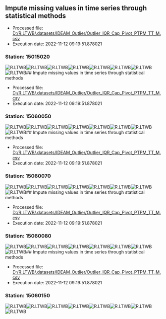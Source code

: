 ## Impute missing values in time series through statistical methods
* Processed file: [D:/R.LTWB/.datasets/IDEAM_Outlier/Outlier_IQR_Cap_Pivot_PTPM_TT_M.csv](../IDEAM_Outlier/Outlier_IQR_Cap_Pivot_PTPM_TT_M.csv)
* Execution date: 2022-11-12 09:19:51.878021

### Station: 15015020

![R.LTWB](Graph/15015020_Impute_Mean_Outlier_IQR_Cap_Pivot_PTPM_TT_M.csv.png)![R.LTWB](Graph/15015020_Impute_Median_Outlier_IQR_Cap_Pivot_PTPM_TT_M.csv.png)![R.LTWB](Graph/15015020_Impute_LOCF_Outlier_IQR_Cap_Pivot_PTPM_TT_M.csv.png)![R.LTWB](Graph/15015020_Impute_NOCB_Outlier_IQR_Cap_Pivot_PTPM_TT_M.csv.png)![R.LTWB](Graph/15015020_Impute_InterpolateLinear_Outlier_IQR_Cap_Pivot_PTPM_TT_M.csv.png)![R.LTWB](Graph/15015020_Impute_MeanEWM_Outlier_IQR_Cap_Pivot_PTPM_TT_M.csv.png)![R.LTWB](Graph/15015020_Impute_KNN_Outlier_IQR_Cap_Pivot_PTPM_TT_M.csv.png)![R.LTWB](Graph/15015020_Impute_MICE_Outlier_IQR_Cap_Pivot_PTPM_TT_M.csv.png)## Impute missing values in time series through statistical methods
* Processed file: [D:/R.LTWB/.datasets/IDEAM_Outlier/Outlier_IQR_Cap_Pivot_PTPM_TT_M.csv](../IDEAM_Outlier/Outlier_IQR_Cap_Pivot_PTPM_TT_M.csv)
* Execution date: 2022-11-12 09:19:51.878021

### Station: 15060050

![R.LTWB](Graph/15060050_Impute_Mean_Outlier_IQR_Cap_Pivot_PTPM_TT_M.csv.png)![R.LTWB](Graph/15060050_Impute_Median_Outlier_IQR_Cap_Pivot_PTPM_TT_M.csv.png)![R.LTWB](Graph/15060050_Impute_LOCF_Outlier_IQR_Cap_Pivot_PTPM_TT_M.csv.png)![R.LTWB](Graph/15060050_Impute_NOCB_Outlier_IQR_Cap_Pivot_PTPM_TT_M.csv.png)![R.LTWB](Graph/15060050_Impute_InterpolateLinear_Outlier_IQR_Cap_Pivot_PTPM_TT_M.csv.png)![R.LTWB](Graph/15060050_Impute_MeanEWM_Outlier_IQR_Cap_Pivot_PTPM_TT_M.csv.png)![R.LTWB](Graph/15060050_Impute_KNN_Outlier_IQR_Cap_Pivot_PTPM_TT_M.csv.png)![R.LTWB](Graph/15060050_Impute_MICE_Outlier_IQR_Cap_Pivot_PTPM_TT_M.csv.png)## Impute missing values in time series through statistical methods
* Processed file: [D:/R.LTWB/.datasets/IDEAM_Outlier/Outlier_IQR_Cap_Pivot_PTPM_TT_M.csv](../IDEAM_Outlier/Outlier_IQR_Cap_Pivot_PTPM_TT_M.csv)
* Execution date: 2022-11-12 09:19:51.878021

### Station: 15060070

![R.LTWB](Graph/15060070_Impute_Mean_Outlier_IQR_Cap_Pivot_PTPM_TT_M.csv.png)![R.LTWB](Graph/15060070_Impute_Median_Outlier_IQR_Cap_Pivot_PTPM_TT_M.csv.png)![R.LTWB](Graph/15060070_Impute_LOCF_Outlier_IQR_Cap_Pivot_PTPM_TT_M.csv.png)![R.LTWB](Graph/15060070_Impute_NOCB_Outlier_IQR_Cap_Pivot_PTPM_TT_M.csv.png)![R.LTWB](Graph/15060070_Impute_InterpolateLinear_Outlier_IQR_Cap_Pivot_PTPM_TT_M.csv.png)![R.LTWB](Graph/15060070_Impute_MeanEWM_Outlier_IQR_Cap_Pivot_PTPM_TT_M.csv.png)![R.LTWB](Graph/15060070_Impute_KNN_Outlier_IQR_Cap_Pivot_PTPM_TT_M.csv.png)![R.LTWB](Graph/15060070_Impute_MICE_Outlier_IQR_Cap_Pivot_PTPM_TT_M.csv.png)## Impute missing values in time series through statistical methods
* Processed file: [D:/R.LTWB/.datasets/IDEAM_Outlier/Outlier_IQR_Cap_Pivot_PTPM_TT_M.csv](../IDEAM_Outlier/Outlier_IQR_Cap_Pivot_PTPM_TT_M.csv)
* Execution date: 2022-11-12 09:19:51.878021

### Station: 15060080

![R.LTWB](Graph/15060080_Impute_Mean_Outlier_IQR_Cap_Pivot_PTPM_TT_M.csv.png)![R.LTWB](Graph/15060080_Impute_Median_Outlier_IQR_Cap_Pivot_PTPM_TT_M.csv.png)![R.LTWB](Graph/15060080_Impute_LOCF_Outlier_IQR_Cap_Pivot_PTPM_TT_M.csv.png)![R.LTWB](Graph/15060080_Impute_NOCB_Outlier_IQR_Cap_Pivot_PTPM_TT_M.csv.png)![R.LTWB](Graph/15060080_Impute_InterpolateLinear_Outlier_IQR_Cap_Pivot_PTPM_TT_M.csv.png)![R.LTWB](Graph/15060080_Impute_MeanEWM_Outlier_IQR_Cap_Pivot_PTPM_TT_M.csv.png)![R.LTWB](Graph/15060080_Impute_KNN_Outlier_IQR_Cap_Pivot_PTPM_TT_M.csv.png)![R.LTWB](Graph/15060080_Impute_MICE_Outlier_IQR_Cap_Pivot_PTPM_TT_M.csv.png)## Impute missing values in time series through statistical methods
* Processed file: [D:/R.LTWB/.datasets/IDEAM_Outlier/Outlier_IQR_Cap_Pivot_PTPM_TT_M.csv](../IDEAM_Outlier/Outlier_IQR_Cap_Pivot_PTPM_TT_M.csv)
* Execution date: 2022-11-12 09:19:51.878021

### Station: 15060150

![R.LTWB](Graph/15060150_Impute_Mean_Outlier_IQR_Cap_Pivot_PTPM_TT_M.csv.png)![R.LTWB](Graph/15060150_Impute_Median_Outlier_IQR_Cap_Pivot_PTPM_TT_M.csv.png)![R.LTWB](Graph/15060150_Impute_LOCF_Outlier_IQR_Cap_Pivot_PTPM_TT_M.csv.png)![R.LTWB](Graph/15060150_Impute_NOCB_Outlier_IQR_Cap_Pivot_PTPM_TT_M.csv.png)![R.LTWB](Graph/15060150_Impute_InterpolateLinear_Outlier_IQR_Cap_Pivot_PTPM_TT_M.csv.png)![R.LTWB](Graph/15060150_Impute_MeanEWM_Outlier_IQR_Cap_Pivot_PTPM_TT_M.csv.png)![R.LTWB](Graph/15060150_Impute_KNN_Outlier_IQR_Cap_Pivot_PTPM_TT_M.csv.png)![R.LTWB](Graph/15060150_Impute_MICE_Outlier_IQR_Cap_Pivot_PTPM_TT_M.csv.png)